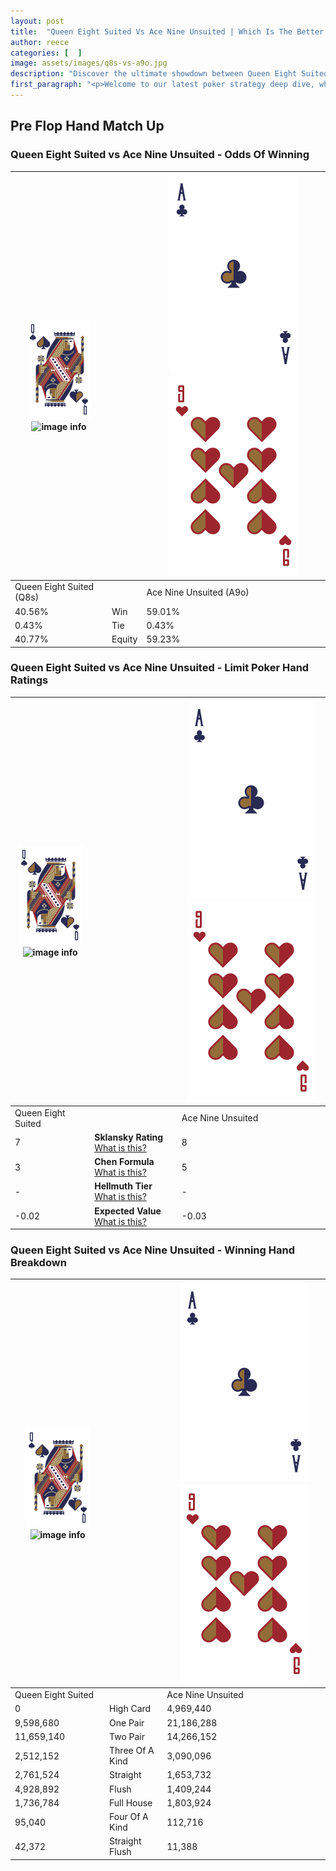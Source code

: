 ```yaml
---
layout: post
title:  "Queen Eight Suited Vs Ace Nine Unsuited | Which Is The Better Hand In Poker? A Complete Guide"
author: reece
categories: [  ]
image: assets/images/q8s-vs-a9o.jpg
description: "Discover the ultimate showdown between Queen Eight Suited and Ace Nine Unsuited in poker! Uncover the odds, strategies, and scenarios where one hand triumphs over the other. Get ready to up your poker game with this thrilling analysis."
first_paragraph: "<p>Welcome to our latest poker strategy deep dive, where we're pitting two distinct hands against each other in a high-stakes showdown: Queen Eight Suited vs Ace Nine Unsuited.</p><p>In the dynamic world of poker, every decision counts, and knowing which hand holds the upper hand is key to your success at the table.</p><p>In this article, we'll dissect these two hands, explore the scenarios where one dominates the other, and equip you with the knowledge to make strategic choices that can tip the odds in your favor.</p><p>Get ready to unravel the intriguing dynamics of these poker hands and elevate your game to new heights.</p>"
---
```




[comment]: # (sp0)

## Pre Flop Hand Match Up

<div class="table hand-ratings" markdown="1"> 



### Queen Eight Suited vs Ace Nine Unsuited - Odds Of Winning


    
| ![image info](assets/images/hand1/Q.png) ![image info](assets/images/hand1/8s.png) |  | ![image info](assets/images/hand2/A.png) ![image info](assets/images/hand2/9o.png) |
| -------- | -------- | -------- |
| Queen Eight Suited (Q8s) |  | Ace Nine Unsuited (A9o) |
| 40.56% | Win | 59.01% |
| 0.43% | Tie | 0.43% |
| 40.77% | Equity | 59.23% |




[comment]: # (sp1)



### Queen Eight Suited vs Ace Nine Unsuited - Limit Poker Hand Ratings


    
| ![image info](assets/images/hand1/Q.png) ![image info](assets/images/hand1/8s.png) |  | ![image info](assets/images/hand2/A.png) ![image info](assets/images/hand2/9o.png) |
| -------- | -------- | -------- |
| Queen Eight Suited |  | Ace Nine Unsuited |
| 7 | **Sklansky Rating** [What is this?](/sklansky-rating-explained) | 8 |
| 3 | **Chen Formula** [What is this?](/chen-formula-explained) | 5 |
| - | **Hellmuth Tier** [What is this?](/Hellmuth-tier-explained) | - |
| -0.02 | **Expected Value** [What is this?](/expected-value-explained) | -0.03 |




[comment]: # (sp2)



### Queen Eight Suited vs Ace Nine Unsuited - Winning Hand Breakdown


    
| ![image info](assets/images/hand1/Q.png) ![image info](assets/images/hand1/8s.png) |  | ![image info](assets/images/hand2/A.png) ![image info](assets/images/hand2/9o.png) |
| -------- | -------- | -------- |
| Queen Eight Suited |  | Ace Nine Unsuited |
| 0 | High Card | 4,969,440 |
| 9,598,680 | One Pair | 21,186,288 |
| 11,659,140 | Two Pair | 14,266,152 |
| 2,512,152 | Three Of A Kind | 3,090,096 |
| 2,761,524 | Straight | 1,653,732 |
| 4,928,892 | Flush | 1,409,244 |
| 1,736,784 | Full House | 1,803,924 |
| 95,040 | Four Of A Kind | 112,716 |
| 42,372 | Straight Flush | 11,388 |




[comment]: # (sp3)



</div>

[comment]: # (sp4)



[comment]: # (sp5)

